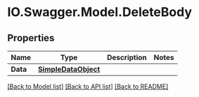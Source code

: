 # IO.Swagger.Model.DeleteBody
## Properties

Name | Type | Description | Notes
------------ | ------------- | ------------- | -------------
**Data** | [**SimpleDataObject**](SimpleDataObject.md) |  | 

[[Back to Model list]](../README.md#documentation-for-models) [[Back to API list]](../README.md#documentation-for-api-endpoints) [[Back to README]](../README.md)

